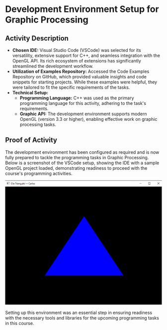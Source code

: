 # Development Environment Setup for Graphic Processing

## Activity Description

- **Chosen IDE:** Visual Studio Code (VSCode) was selected for its versatility, extensive support for C++, and seamless integration with the OpenGL API. Its rich ecosystem of extensions has significantly streamlined the development workflow.
- **Utilization of Examples Repository:** Accessed the Code Examples Repository on GitHub, which provided valuable insights and code snippets for starting projects. While these examples were helpful, they were tailored to fit the specific requirements of the tasks.
- **Technical Setup:**
  - **Programming Language:** C++ was used as the primary programming language for this activity, adhering to the task's requirements.
  - **Graphic API:** The development environment supports modern OpenGL (version 3.3 or higher), enabling effective work on graphic processing tasks.

## Proof of Activity

The development environment has been configured as required and is now fully prepared to tackle the programming tasks in Graphic Processing. Below is a screenshot of the VSCode setup, showing the IDE with a sample OpenGL project loaded, demonstrating readiness to proceed with the course's programming activities.

![Development Environment Setup](./files/comprovante.png)

Setting up this environment was an essential step in ensuring readiness with the necessary tools and libraries for the upcoming programming tasks in this course.
